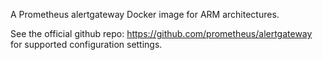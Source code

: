 A Prometheus alertgateway Docker image for ARM architectures.

See the official github repo: https://github.com/prometheus/alertgateway for supported configuration settings.
